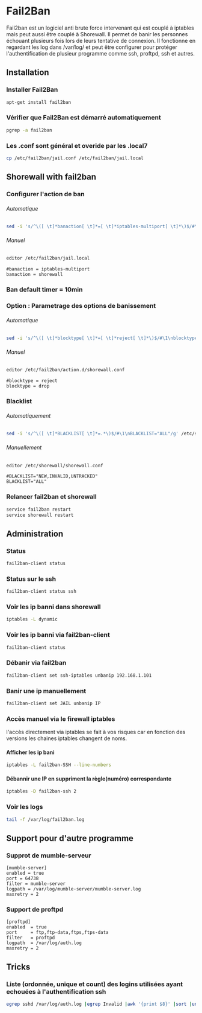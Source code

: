 # Fail2Ban
Fail2ban est un logiciel anti brute force intervenant qui est couplé à iptables mais peut aussi être couplé à Shorewall.
Il permet de banir les personnes échouant plusieurs fois lors de leurs tentative de connexion.
Il fonctionne en regardant les log dans /var/log/ et peut être configurer pour protéger l'authentification de plusieur programme comme ssh, proftpd, ssh et autres.

<!-- ------------------------ Installation -------------------------- -->
## Installation

### Installer Fail2Ban
```bash
apt-get install fail2ban
```

### Vérifier que Fail2Ban est démarré automatiquement
```bash
pgrep -a fail2ban
```

### Les .conf sont général et overide par les .local7
```bash
cp /etc/fail2ban/jail.conf /etc/fail2ban/jail.local
```


<!-- ------------------------ Shorewall with fail2ban -------------------------- -->

## Shorewall with fail2ban

### Configurer l'action de ban

###### Automatique
```bash
sed -i 's/^\([ \t]*banaction[ \t]*=[ \t]*iptables-multiport[ \t]*\)$/#\1\nbanaction = shorewall/g' /etc/fail2ban/jail.local
```

###### Manuel
```bash
editor /etc/fail2ban/jail.local
```
```text conf
#banaction = iptables-multiport
banaction = shorewall
```

### Ban default timer = 10min

### Option : Parametrage des options de banissement

###### Automatique
```bash
sed -i 's/^\([ \t]*blocktype[ \t]*=[ \t]*reject[ \t]*\)$/#\1\nblocktype = drop/g' /etc/fail2ban/action.d/shorewall.conf
```
###### Manuel
```bash
editor /etc/fail2ban/action.d/shorewall.conf
```
```text conf
#blocktype = reject
blocktype = drop
```

### Blacklist
###### Automatiquement
```bash
sed -i 's/^\([ \t]*BLACKLIST[ \t]*=.*\)$/#\1\nBLACKLIST="ALL"/g' /etc/shorewall/shorewall.conf
```
###### Manuellement
```bash
editor /etc/shorewall/shorewall.conf
```
```text conf
#BLACKLIST="NEW,INVALID,UNTRACKED"
BLACKLIST="ALL"
```

### Relancer fail2ban et shorewall
```bash
service fail2ban restart
service shorewall restart
```

<!-- ------------------------ Administration -------------------------- -->

## Administration

### Status
```bash
fail2ban-client status
```

### Status sur le ssh
```bash
fail2ban-client status ssh
```

### Voir les ip banni dans shorewall
```bash
iptables -L dynamic
```

### Voir les ip banni via fail2ban-client
```bash
fail2ban-client status
```

### Débanir via fail2ban
```bash
fail2ban-client set ssh-iptables unbanip 192.168.1.101
```

### Banir une ip manuellement
```bash
fail2ban-client set JAIL unbanip IP
```

### Accès manuel via le firewall iptables
l'accès directement via iptables se fait à vos risques car en fonction des versions les chaines iptables changent de noms.
#### Afficher les ip bani
```bash
iptables -L fail2ban-SSH --line-numbers
```
#### Débannir une IP en suppriment la règle(numéro) correspondante
```bash
iptables -D fail2ban-ssh 2
```

### Voir les logs
```bash
tail -f /var/log/fail2ban.log
```

<!-- ------------------------ Support pour d'autre programme -------------------------- -->

## Support pour d'autre programme

### Supprot de mumble-serveur
```text conf
[mumble-server]
enabled = true
port = 64738
filter = mumble-server
logpath = /var/log/mumble-server/mumble-server.log
maxretry = 2
```

### Support de proftpd
```text conf
[proftpd]
enabled  = true
port     = ftp,ftp-data,ftps,ftps-data
filter   = proftpd
logpath  = /var/log/auth.log
maxretry = 2
```

<!-- ------------------------ Tricks -------------------------- -->

## Tricks
### Liste (ordonnée, unique et count) des logins utilisées ayant echouées à l'authentification ssh
```bash
egrep sshd /var/log/auth.log |egrep Invalid |awk '{print $8}' |sort |uniq -c
```
